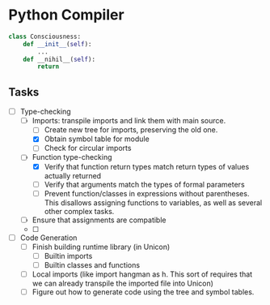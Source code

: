 # Python Compiler
```python
class Consciousness:
    def __init__(self):
        ...
    def __nihil__(self):
        return 
```

## Tasks
- [ ] Type-checking
    - [ ] Imports: transpile imports and link them with main source. 
        - [ ] Create new tree for imports, preserving the old one. 
        - [x] Obtain symbol table for module
        - [ ] Check for circular imports
    - [ ] Function type-checking
        - [x] Verify that function return types match return types of values actually returned
        - [ ] Verify that arguments match the types of formal parameters
        - [ ] Prevent function/classes in expressions without parentheses. This disallows 
              assigning functions to variables, as well as several other complex tasks.
    - [ ] Ensure that assignments are compatible
    - [ ] 
- [ ] Code Generation
    - [ ] Finish building runtime library (in Unicon)
        - [ ] Builtin imports
        - [ ] Builtin classes and functions
    - [ ] Local imports (like import hangman as h. This sort of requires that we can 
          already transpile the imported file into Unicon)
    - [ ] Figure out how to generate code using the tree and symbol tables.
